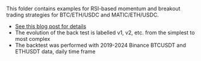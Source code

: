 This folder contains examples for RSI-based momentum and breakout trading strategies for BTC/ETH/USDC and MATIC/ETH/USDC.

- [See this blog post for details](https://tradingstrategy.ai/blog/outperfoming-eth)
- The evolution of the back test is labelled v1, v2, etc. from the simplest to most complex
- The backtest was performed with 2019-2024 Binance BTCUSDT and ETHUSDT data, daily time frame
